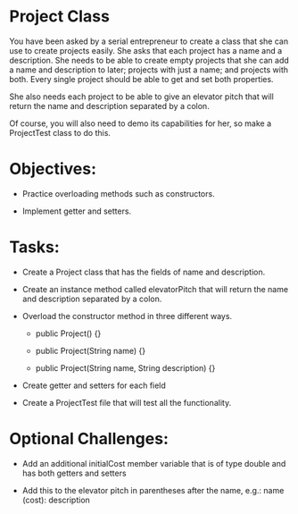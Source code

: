 # Project Class
You have been asked by a serial entrepreneur to create a class that she can use to create projects easily. She asks that each project has a name and a description. She needs to be able to create empty projects that she can add a name and description to later; projects with just a name; and projects with both. Every single project should be able to get and set both properties.

She also needs each project to be able to give an elevator pitch that will return the name and description separated by a colon.

Of course, you will also need to demo its capabilities for her, so make a ProjectTest class to do this.

# Objectives:
* Practice overloading methods such as constructors.

* Implement getter and setters.

# Tasks:
* Create a Project class that has the fields of name and description.

* Create an instance method called elevatorPitch that will return the name and description separated by a colon.

* Overload the constructor method in three different ways.

    - public Project() {}

    - public Project(String name) {}

    - public Project(String name, String description) {}

* Create getter and setters for each field

* Create a ProjectTest file that will test all the functionality.

# Optional Challenges:
* Add an additional initialCost member variable that is of type double and has both getters and setters

* Add this to the elevator pitch in parentheses after the name, e.g.: name (cost): description